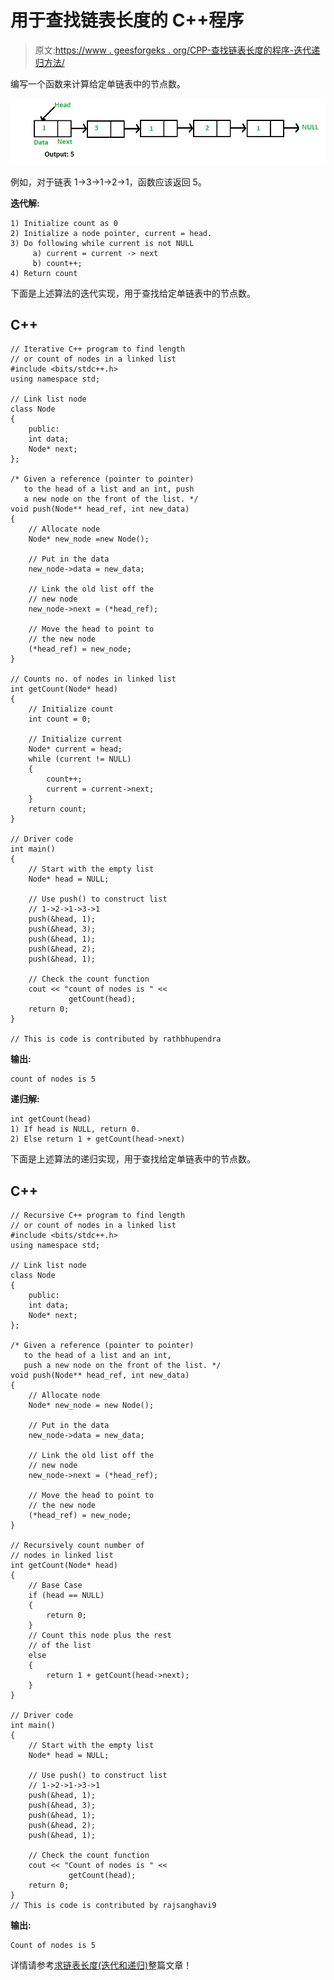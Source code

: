 # 用于查找链表长度的 C++程序

> 原文:[https://www . geesforgeks . org/CPP-查找链表长度的程序-迭代递归方法/](https://www.geeksforgeeks.org/cpp-program-for-finding-length-of-a-linked-list-iterative-and-recursive-approach/)

编写一个函数来计算给定单链表中的节点数。

![linkedlist_find_length](img/e38a7cce1aae90394ef3ebc5cd8323c1.png)

例如，对于链表 1->3->1->2->1，函数应该返回 5。

**迭代解:**

```
1) Initialize count as 0 
2) Initialize a node pointer, current = head.
3) Do following while current is not NULL
     a) current = current -> next
     b) count++;
4) Return count 
```

下面是上述算法的迭代实现，用于查找给定单链表中的节点数。

## C++

```
// Iterative C++ program to find length 
// or count of nodes in a linked list 
#include <bits/stdc++.h>
using namespace std;

// Link list node
class Node 
{ 
    public:
    int data; 
    Node* next; 
}; 

/* Given a reference (pointer to pointer)
   to the head of a list and an int, push 
   a new node on the front of the list. */
void push(Node** head_ref, int new_data) 
{ 
    // Allocate node
    Node* new_node =new Node();

    // Put in the data
    new_node->data = new_data; 

    // Link the old list off the 
    // new node
    new_node->next = (*head_ref); 

    // Move the head to point to 
    // the new node
    (*head_ref) = new_node; 
} 

// Counts no. of nodes in linked list
int getCount(Node* head) 
{ 
    // Initialize count 
    int count = 0; 

    // Initialize current 
    Node* current = head;
    while (current != NULL) 
    { 
        count++; 
        current = current->next; 
    } 
    return count; 
} 

// Driver code
int main() 
{ 
    // Start with the empty list
    Node* head = NULL; 

    // Use push() to construct list 
    // 1->2->1->3->1
    push(&head, 1); 
    push(&head, 3); 
    push(&head, 1); 
    push(&head, 2); 
    push(&head, 1); 

    // Check the count function
    cout << "count of nodes is " << 
             getCount(head); 
    return 0; 
} 

// This is code is contributed by rathbhupendra
```

**输出:**

```
count of nodes is 5
```

**递归解:**

```
int getCount(head)
1) If head is NULL, return 0.
2) Else return 1 + getCount(head->next) 
```

下面是上述算法的递归实现，用于查找给定单链表中的节点数。

## C++

```
// Recursive C++ program to find length
// or count of nodes in a linked list
#include <bits/stdc++.h>
using namespace std;

// Link list node
class Node 
{
    public:
    int data;
    Node* next;
};

/* Given a reference (pointer to pointer) 
   to the head of a list and an int, 
   push a new node on the front of the list. */
void push(Node** head_ref, int new_data)
{
    // Allocate node 
    Node* new_node = new Node();

    // Put in the data
    new_node->data = new_data;

    // Link the old list off the 
    // new node 
    new_node->next = (*head_ref);

    // Move the head to point to 
    // the new node
    (*head_ref) = new_node;
}

// Recursively count number of 
// nodes in linked list 
int getCount(Node* head)
{
    // Base Case
    if (head == NULL) 
    {
        return 0;
    }
    // Count this node plus the rest 
    // of the list
    else 
    {
        return 1 + getCount(head->next);
    }
}

// Driver code
int main()
{
    // Start with the empty list
    Node* head = NULL;

    // Use push() to construct list
    // 1->2->1->3->1
    push(&head, 1);
    push(&head, 3);
    push(&head, 1);
    push(&head, 2);
    push(&head, 1);

    // Check the count function
    cout << "Count of nodes is " << 
             getCount(head);
    return 0;
}
// This is code is contributed by rajsanghavi9
```

**输出:**

```
Count of nodes is 5
```

详情请参考[求链表长度(迭代和递归)](https://www.geeksforgeeks.org/find-length-of-a-linked-list-iterative-and-recursive/)整篇文章！